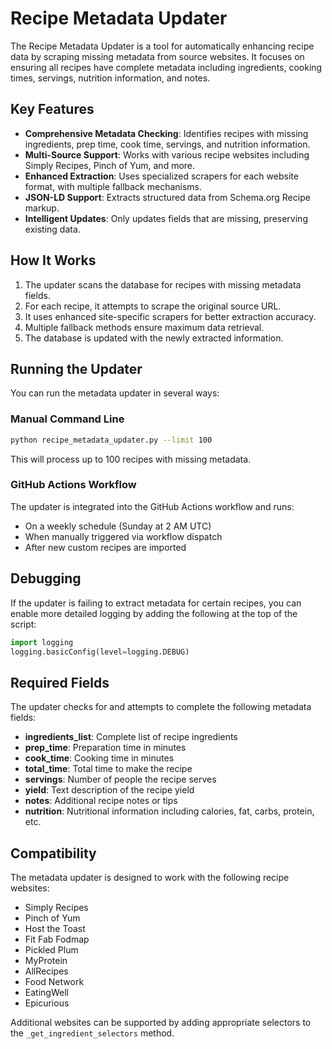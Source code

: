 # Recipe Metadata Updater

The Recipe Metadata Updater is a tool for automatically enhancing recipe data by scraping missing metadata from source websites. It focuses on ensuring all recipes have complete metadata including ingredients, cooking times, servings, nutrition information, and notes.

## Key Features

- **Comprehensive Metadata Checking**: Identifies recipes with missing ingredients, prep time, cook time, servings, and nutrition information.
- **Multi-Source Support**: Works with various recipe websites including Simply Recipes, Pinch of Yum, and more.
- **Enhanced Extraction**: Uses specialized scrapers for each website format, with multiple fallback mechanisms.
- **JSON-LD Support**: Extracts structured data from Schema.org Recipe markup.
- **Intelligent Updates**: Only updates fields that are missing, preserving existing data.

## How It Works

1. The updater scans the database for recipes with missing metadata fields.
2. For each recipe, it attempts to scrape the original source URL.
3. It uses enhanced site-specific scrapers for better extraction accuracy.
4. Multiple fallback methods ensure maximum data retrieval.
5. The database is updated with the newly extracted information.

## Running the Updater

You can run the metadata updater in several ways:

### Manual Command Line

```bash
python recipe_metadata_updater.py --limit 100
```

This will process up to 100 recipes with missing metadata.

### GitHub Actions Workflow

The updater is integrated into the GitHub Actions workflow and runs:
- On a weekly schedule (Sunday at 2 AM UTC)
- When manually triggered via workflow dispatch
- After new custom recipes are imported

## Debugging

If the updater is failing to extract metadata for certain recipes, you can enable more detailed logging by adding the following at the top of the script:

```python
import logging
logging.basicConfig(level=logging.DEBUG)
```

## Required Fields

The updater checks for and attempts to complete the following metadata fields:

- **ingredients_list**: Complete list of recipe ingredients
- **prep_time**: Preparation time in minutes
- **cook_time**: Cooking time in minutes
- **total_time**: Total time to make the recipe
- **servings**: Number of people the recipe serves
- **yield**: Text description of the recipe yield
- **notes**: Additional recipe notes or tips
- **nutrition**: Nutritional information including calories, fat, carbs, protein, etc.

## Compatibility

The metadata updater is designed to work with the following recipe websites:
- Simply Recipes
- Pinch of Yum
- Host the Toast
- Fit Fab Fodmap
- Pickled Plum
- MyProtein
- AllRecipes
- Food Network
- EatingWell
- Epicurious

Additional websites can be supported by adding appropriate selectors to the `_get_ingredient_selectors` method.